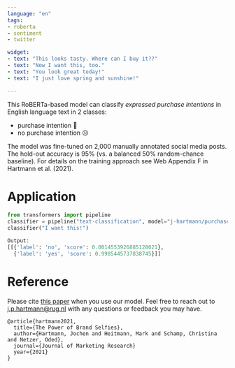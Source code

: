 ```yaml
---
language: "en"
tags:
- roberta
- sentiment
- twitter

widget:
- text: "This looks tasty. Where can I buy it??"
- text: "Now I want this, too."
- text: "You look great today!"
- text: "I just love spring and sunshine!"

---
```


This RoBERTa-based model can classify *expressed purchase intentions* in English language text in 2 classes:

- purchase intention 🤩
- no purchase intention 😐

The model was fine-tuned on 2,000 manually annotated social media posts. 
The hold-out accuracy is 95% (vs. a balanced 50% random-chance baseline). 
For details on the training approach see Web Appendix F in Hartmann et al. (2021). 

# Application

```python
from transformers import pipeline
classifier = pipeline("text-classification", model="j-hartmann/purchase-intention-english-roberta-large", return_all_scores=True)
classifier("I want this!")
```

```python
Output:
[[{'label': 'no', 'score': 0.0014553926885128021},
  {'label': 'yes', 'score': 0.9985445737838745}]]
```

# Reference
Please cite [this paper](https://journals.sagepub.com/doi/full/10.1177/00222437211037258) when you use our model. Feel free to reach out to [j.p.hartmann@rug.nl](mailto:j.p.hartmann@rug.nl) with any questions or feedback you may have.
```
@article{hartmann2021,
  title={The Power of Brand Selfies},
  author={Hartmann, Jochen and Heitmann, Mark and Schamp, Christina and Netzer, Oded},
  journal={Journal of Marketing Research}
  year={2021}
}
```